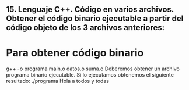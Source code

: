 ## 15. Lenguaje C++. Código en varios archivos. Obtener el código binario ejecutable a partir del código objeto de los 3 archivos anteriores:
# Para obtener código binario
g++ -o programa main.o datos.o suma.o
Deberemos obtener un archivo programa binario ejecutable. Si lo ejecutamos
obtenemos el siguiente resultado:
./programa
Hola a todos y todas

